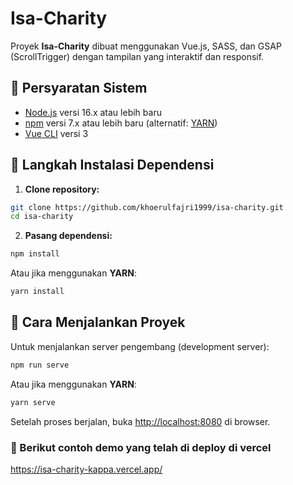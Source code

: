 # Isa-Charity

Proyek **Isa-Charity** dibuat menggunakan Vue.js, SASS, dan GSAP (ScrollTrigger) dengan tampilan yang interaktif dan responsif.

## 🔹 Persyaratan Sistem

* [Node.js](https://nodejs.org/) versi 16.x atau lebih baru
* [npm](https://www.npmjs.com/) versi 7.x atau lebih baru (alternatif: [YARN](https://yarnpkg.com/))
* [Vue CLI](https://cli.vuejs.org/) versi 3

## 🔹 Langkah Instalasi Dependensi

1. **Clone repository:**

```bash
git clone https://github.com/khoerulfajri1999/isa-charity.git
cd isa-charity
```

2. **Pasang dependensi:**

```bash
npm install
```

Atau jika menggunakan **YARN**:

```bash
yarn install
```

## 🔹 Cara Menjalankan Proyek

Untuk menjalankan server pengembang (development server):

```bash
npm run serve
```

Atau jika menggunakan **YARN**:

```bash
yarn serve
```

Setelah proses berjalan, buka [http://localhost:8080](http://localhost:8080) di browser.

### 🔹 Berikut contoh demo yang telah di deploy di vercel

https://isa-charity-kappa.vercel.app/
